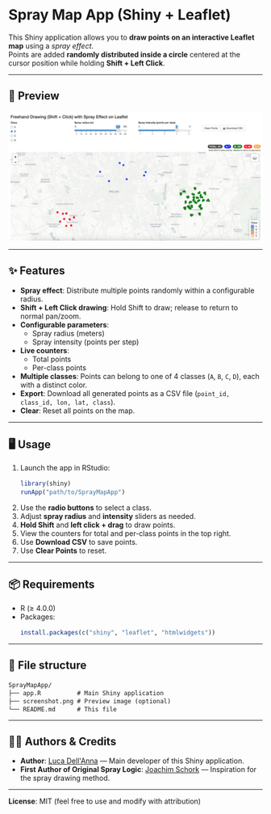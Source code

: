 # Spray Map App (Shiny + Leaflet)

This Shiny application allows you to **draw points on an interactive Leaflet map** using a *spray effect*.  
Points are added **randomly distributed inside a circle** centered at the cursor position while holding **Shift + Left Click**.

---

## 📸 Preview
![Spray Map App Screenshot](screenshot.png)

---

## ✨ Features
- **Spray effect**: Distribute multiple points randomly within a configurable radius.
- **Shift + Left Click drawing**: Hold Shift to draw; release to return to normal pan/zoom.
- **Configurable parameters**:
  - Spray radius (meters)
  - Spray intensity (points per step)
- **Live counters**:
  - Total points
  - Per-class points
- **Multiple classes**: Points can belong to one of 4 classes (`A`, `B`, `C`, `D`), each with a distinct color.
- **Export**: Download all generated points as a CSV file (`point_id, class_id, lon, lat, class`).
- **Clear**: Reset all points on the map.

---

## 🖥 Usage
1. Launch the app in RStudio:
   ```r
   library(shiny)
   runApp("path/to/SprayMapApp")
   ```
2. Use the **radio buttons** to select a class.
3. Adjust **spray radius** and **intensity** sliders as needed.
4. **Hold Shift** and **left click + drag** to draw points.
5. View the counters for total and per-class points in the top right.
6. Use **Download CSV** to save points.
7. Use **Clear Points** to reset.

---

## 📦 Requirements
- R (≥ 4.0.0)
- Packages:
  ```r
  install.packages(c("shiny", "leaflet", "htmlwidgets"))
  ```

---

## 📂 File structure
```
SprayMapApp/
├── app.R          # Main Shiny application
├── screenshot.png # Preview image (optional)
└── README.md      # This file
```

---

## 👨‍💻 **Authors & Credits**
- **Author**: [Luca Dell'Anna](https://www.linkedin.com/in/lucadellanna/) — Main developer of this Shiny application.
- **First Author of Original Spray Logic**: [Joachim Schork](https://www.linkedin.com/in/joachim-schork) — Inspiration for the spray drawing method.

---

**License**: MIT (feel free to use and modify with attribution)
